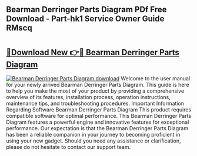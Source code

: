 ## Bearman Derringer Parts Diagram PDf Free Download - Part-hk1 Service Owner Guide RMscq

# <h2><a href="http://dfql5kt.blite.top/?on=Bearman+Derringer+Parts+Diagram">🔗Download New 👉🔴 Bearman Derringer Parts Diagram</a></h2>

[![Bearman Derringer Parts Diagram download](https://i.imgur.com/lujVjoI.png)](http://dfql5kt.blite.top/?on=Bearman+Derringer+Parts+Diagram)
Welcome to the user manual for your newly arrived Bearman Derringer Parts Diagram. This guide is here to help you make the most of your product by providing a comprehensive overview of its features, installation process, operation instructions, maintenance tips, and troubleshooting procedures. Important Information Regarding Software Bearman Derringer Parts Diagram This product requires compatible software for optimal performance. This Bearman Derringer Parts Diagram features a powerful engine and innovative features for exceptional performance. Our expectation is that the Bearman Derringer Parts Diagram has been a reliable companion in your journey to becoming proficient in using your new gadget. Should you need any assistance or clarification, please do not hesitate to contact our support team.
